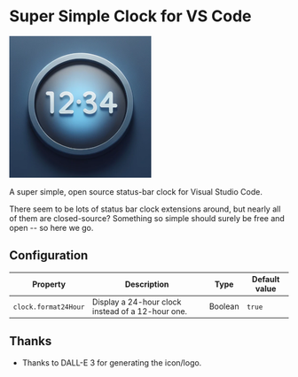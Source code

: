 # Super Simple Clock for VS Code

![Clock](images/icon.png)

A super simple, open source status-bar clock for Visual Studio Code.

There seem to be lots of status bar clock extensions around, but nearly all of
them are closed-source?  Something so simple should surely be free and open --
so here we go.

## Configuration

|Property|Description|Type|Default value|
|---|---|---|---|
|`clock.format24Hour`|Display a 24-hour clock instead of a 12-hour one.|Boolean|`true`|

## Thanks

- Thanks to DALL-E 3 for generating the icon/logo.
